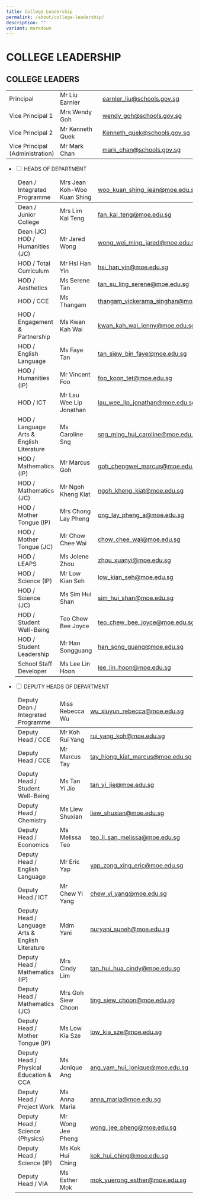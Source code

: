 ```yaml
---
title: College Leadership
permalink: /about/college-leadership/
description: ""
variant: markdown
---
```

# COLLEGE LEADERSHIP

## COLLEGE LEADERS

|                 |                  |                             |
|--------------|------------------|-----------|
| Principal                          | Mr Liu Earnler   | [earnler\_liu@schools.gov.sg](mailto:earnler_liu@schools.gov.sg)  |
| Vice Principal 1                   | Mrs Wendy Goh | [wendy\_goh@schools.gov.sg](mailto:wendy_goh@schools.gov.sg) |
| Vice Principal 2                   | Mr Kenneth Quek   | [Kenneth_quek@schools.gov.sg](mailto:Kenneth_QUEK@schools.gov.sg) |
| Vice Principal<br>(Administration) | Mr Mark Chan     | [mark\_chan@schools.gov.sg](mailto:mark_chan@schools.gov.sg)    |


<ul class="jekyllcodex_accordion">
  <li>
    <input type="checkbox" id="accordion1">
    <label for="accordion1">HEADS OF DEPARTMENT</label>
    <div>
<table>
<thead>
  <tr>
    <td>Dean / Integrated Programme<br></td>
    <td>Mrs Jean Koh-Woo Kuan Shing<br></td>
    <td><a href="mailto:woo_kuan_shing_jean@moe.edu.sg">woo_kuan_shing_jean@moe.edu.sg</a><br></td>
  </tr>
</thead>
<tbody>

  <tr>
    <td>Dean / Junior College<br></td>
    <td>Mrs Lim Kai Teng<br></td>
    <td><a href="mailto:fan_kai_teng@moe.edu.sg">fan_kai_teng@moe.edu.sg</a><br></td>
  </tr>
	<tr>
    <td>Dean (JC) <br>HOD / Humanities (JC)<br></td>
    <td>Mr Jared Wong<br></td>
    <td><a href="mailto:wong_wei_ming_jared@moe.edu.sg">wong_wei_ming_jared@moe.edu.sg</a><br></td>
  </tr>
  <tr>
    <td>HOD / Total Curriculum<br></td>
    <td>Mr Hsi Han Yin<br></td>
    <td><a href="mailto:hsi_han_yin@moe.edu.sg">hsi_han_yin@moe.edu.sg</a><br></td>
  </tr>

  <tr>
    <td>HOD / Aesthetics<br></td>
    <td>Ms Serene Tan<br></td>
    <td><a href="mailto:tan_su_ling_serene@moe.edu.sg">tan_su_ling_serene@moe.edu.sg</a><br></td>
  </tr>
  <tr>
    <td>HOD / CCE <br></td>
    <td>Ms Thangam<br></td>
    <td><a href="mailto:thangam_vickerama_singhan@moe.edu.sg">thangam_vickerama_singhan@moe.edu.sg</a><br></td>
  </tr>
  <tr>
    <td>HOD / Engagement &amp; Partnership<br></td>
    <td>Ms Kwan Kah Wai<br></td>
    <td><a href="mailto:kwan_kah_wai_jenny@moe.edu.sg">kwan_kah_wai_jenny@moe.edu.sg</a><br></td>
  </tr>
  <tr>
    <td>HOD / English Language<br></td>
    <td>Ms Faye Tan<br></td>
    <td><a href="mailto:tan_siew_bin_faye@moe.edu.sg">tan_siew_bin_faye@moe.edu.sg</a><br></td>
  </tr>
  <tr>
    <td>HOD / Humanities (IP)<br></td>
    <td>Mr Vincent Foo<br></td>
    <td><a href="mailto:foo_koon_tet@moe.edu.sg">foo_koon_tet@moe.edu.sg</a><br></td>
  </tr>
  
  <tr>
    <td>HOD / ICT<br></td>
    <td>Mr Lau Wee Lip Jonathan<br></td>
    <td><a href="mailto:lau_wee_lip_jonathan@moe.edu.sg">lau_wee_lip_jonathan@moe.edu.sg</a><br></td>
  </tr>
  <tr>
    <td>HOD / Language Arts &amp; English Literature<br></td>
    <td>Ms Caroline Sng<br></td>
    <td><a href="mailto:sng_ming_hui_caroline@moe.edu.sg">sng_ming_hui_caroline@moe.edu.sg</a><br></td>
  </tr>
  <tr>
    <td>HOD / Mathematics (IP)<br></td>
    <td>Mr Marcus Goh<br></td>
    <td><a href="mailto:goh_chengwei_marcus@moe.edu.sg">goh_chengwei_marcus@moe.edu.sg</a><br></td>
  </tr>
  <tr>
    <td>HOD / Mathematics (JC)<br></td>
    <td>Mr Ngoh Kheng Kiat<br></td>
    <td><a href="mailto:ngoh_kheng_kiat@moe.edu.sg">ngoh_kheng_kiat@moe.edu.sg</a><br></td>
  </tr>
  <tr>
		<td>HOD / Mother Tongue (IP) <br></td>
    <td>Mrs Chong Lay Pheng<br></td>
    <td><a href="mailto:ong_lay_pheng_a@moe.edu.sg">ong_lay_pheng_a@moe.edu.sg</a><br></td>
  </tr>
  <tr>
    <td>HOD / Mother Tongue (JC) <br></td>
    <td>Mr Chow Chee Wai<br></td>
    <td><a href="mailto:chow_chee_wai@moe.edu.sg">chow_chee_wai@moe.edu.sg</a><br></td>
  </tr>

 <tr>
    <td>HOD / LEAPS<br></td>
    <td>Ms Jolene Zhou<br></td>
    <td><a href="mailto:zhou_xuanyi@moe.edu.sg">zhou_xuanyi@moe.edu.sg</a><br></td>
  </tr>
  <tr>
    <td>HOD / Science (IP)<br></td>
    <td>Mr Low Kian Seh<br></td>
    <td><a href="mailto:low_kian_seh@moe.edu.sg">low_kian_seh@moe.edu.sg</a><br></td>
  </tr>
  <tr>
    <td>HOD / Science (JC)<br></td>
    <td>Ms Sim Hui Shan<br></td>
    <td><a href="mailto:sim_hui_shan@moe.edu.sg">sim_hui_shan@moe.edu.sg</a><br></td>
  </tr>
  <tr>
    <td>HOD / Student Well-Being</td>
    <td>Teo Chew Bee Joyce</td>
    <td><a href="mailto:teo_chew_bee_joyce@moe.edu.sg">teo_chew_bee_joyce@moe.edu.sg</a></td>
  </tr>
  <tr>
    <td>HOD / Student Leadership<br></td>
    <td>Mr Han Songguang<br></td>
    <td><a href="mailto:han_song_guang@moe.edu.sg">han_song_guang@moe.edu.sg</a><br></td>
  </tr>
  <tr>
    <td>School Staff Developer<br></td>
    <td>Ms Lee Lin Hoon<br></td>
    <td><a href="mailto:lee_lin_hoon@moe.edu.sg">lee_lin_hoon@moe.edu.sg</a></td>
  </tr>
</tbody>
</table>
    </div>
	</li>  
  <li>
    <input type="checkbox" id="accordion2">
    <label for="accordion2">DEPUTY HEADS OF DEPARTMENT</label>
    <div>
		 <table>
<thead>
  <tr>
    <td>Deputy Dean / Integrated Programme<br></td>
    <td>Miss Rebecca Wu<br></td>
    <td><a href="mailto:wu_xiuyun_rebecca@moe.edu.sg">wu_xiuyun_rebecca@moe.edu.sg</a><br></td>
  </tr>
</thead>
<tbody>


  <tr>
    <td>Deputy Head / CCE <br></td>
    <td>Mr Koh Rui Yang<br></td>
    <td><a href="mailto:rui_yang_koh@moe.edu.sg">rui_yang_koh@moe.edu.sg</a><br></td>
  </tr>
	
<tr>
    <td>Deputy Head / CCE <br></td>
    <td>Mr Marcus Tay<br></td>
    <td><a href="mailto:tay_hiong_kiat_marcus@moe.edu.sg">tay_hiong_kiat_marcus@moe.edu.sg</a><br></td>
  </tr>
	
	
  <tr>
    <td>Deputy Head / Student Well-Being<br></td>
    <td>Ms Tan Yi Jie<br></td>
    <td><a href="mailto:tan_yi_jie@moe.edu.sg">tan_yi_jie@moe.edu.sg</a><br></td>
  </tr>

  <tr>
    <td>Deputy Head / Chemistry </td>
    <td>Ms Liew Shuxian </td>
    <td><a href="mailto:liew_shuxian@moe.edu.sg">liew_shuxian@moe.edu.sg</a> </td>
  </tr>
  <tr>
    <td>Deputy Head / Economics<br></td>
    <td>Ms Melissa Teo<br></td>
    <td><a href="mailto:teo_li_san_melissa@moe.edu.sg">teo_li_san_melissa@moe.edu.sg</a><br></td>
  </tr>
  <tr>
    <td>Deputy Head / English Language </td>
    <td>Mr Eric Yap<br></td>
    <td><a href="mailto:yap_zong_xing_eric@moe.edu.sg">yap_zong_xing_eric@moe.edu.sg</a> </td>
  </tr>
  <tr>
    <td>Deputy Head / ICT<br></td>
    <td>Mr Chew Yi Yang<br></td>
    <td><a href="mailto:chew_yi_yang@moe.edu.sg">chew_yi_yang@moe.edu.sg</a><br></td>
  </tr>
  <tr>
    <td>Deputy Head / Language Arts &amp; English Literature</td>
    <td>Mdm Yani </td>
    <td><a href="mailto:nuryani_suneh@moe.edu.sg">nuryani_suneh@moe.edu.sg</a><br></td>
  </tr>
  <tr>
    <td>Deputy Head / Mathematics (IP)<br></td>
    <td>Mrs Cindy Lim<br></td>
    <td><a href="mailto:tan_hui_hua_cindy@moe.edu.sg">tan_hui_hua_cindy@moe.edu.sg</a><br></td>
  </tr>
  <tr>
    <td>Deputy Head / Mathematics (JC)<br></td>
    <td>Mrs Goh Siew Choon<br></td>
    <td><a href="mailto:ting_siew_choon@moe.edu.sg">ting_siew_choon@moe.edu.sg</a><br></td>
  </tr>
  <tr>
    <td>Deputy Head / Mother Tongue (IP) </td>
    <td>Ms Low Kia Sze</td>
    <td><a href="mailto:low_kia_sze@moe.edu.sg">low_kia_sze@moe.edu.sg</a><br></td>
  </tr>

  <tr>
    <td>Deputy Head / Physical Education &amp; CCA <br></td>
    <td>Ms Jonique Ang</td>
    <td><a href="mailto:ang_yam_hui_jonique@moe.edu.sg">ang_yam_hui_jonique@moe.edu.sg</a></td>
  </tr>

  <tr>
    <td>Deputy Head / Project Work </td>
    <td>Ms Anna Maria  </td>
    <td><a href="mailto:anna_maria@moe.edu.sg">anna_maria@moe.edu.sg</a> </td>
  </tr>
  <tr>
    <td>Deputy Head / Science (Physics)<br></td>
    <td>Mr Wong Jee Pheng<br></td>
    <td><a href="mailto:wong_jee_pheng@moe.edu.sg">wong_jee_pheng@moe.edu.sg</a><br></td>
  </tr>
  <tr>
    <td>Deputy Head /<br>Science (IP) <br></td>
    <td>Ms Kok Hui Ching</td>
    <td><a href="mailto:kok_hui_ching@moe.edu.sg">kok_hui_ching@moe.edu.sg</a><br></td>
  </tr>


<tr>
    <td>Deputy Head / VIA </td>
    <td>Ms Esther Mok </td>
    <td><a href="mailto:mok_yuerong_esther@moe.edu.sg">mok_yuerong_esther@moe.edu.sg</a></td>
  </tr>
</tbody>
</table>
    </div>
  </li>
</ul>